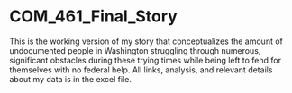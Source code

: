# COM_461_Final_Story
This is the working version of my story that conceptualizes the amount of undocumented people in Washington struggling through numerous, significant obstacles during these trying times while being left to fend for themselves with no federal help.
All links, analysis, and relevant details about my data is in the excel file.
